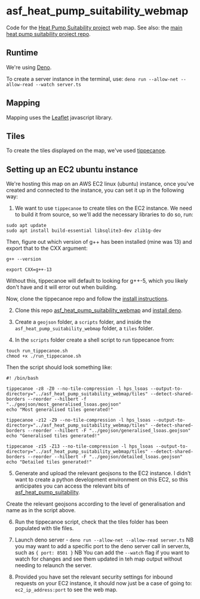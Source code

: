 # asf_heat_pump_suitability_webmap

Code for the [Heat Pump Suitability project](https://www.nesta.org.uk/project/mapping-heat-pump-suitability-across-great-britain/) web map. See also: the [main heat pump suitability project repo](https://github.com/nestauk/asf_heat_pump_suitability).

## Runtime

We're using [Deno](https://deno.com/).

To create a server instance in the terminal, use: `deno run --allow-net --allow-read --watch server.ts`

## Mapping

Mapping uses the [Leaflet](https://leafletjs.com/) javascript library.

## Tiles

To create the tiles displayed on the map, we've used [tippecanoe](https://github.com/mapbox/tippecanoe).

## Setting up an EC2 ubuntu instance
We're hosting this map on an AWS EC2 linux (ubuntu) instance, once you've created and connected to the instance, you can set it up in the following way: 

1. We want to use `tippecanoe` to create tiles on the EC2 instance. We need to build it from source, so we'll add the necessary libraries to do so, run:
```{shell}
sudo apt update
sudo apt install build-essential libsqlite3-dev zlib1g-dev
```
Then, figure out which version of g++ has been installed (mine was 13) and export that to the CXX argument:
```{shell}
g++ --version

export CXX=g++-13
```
Without this, tippecanoe will default to looking for g++-5, which you likely don't have and it will error out when building.

Now, clone the tippecanoe repo and follow the [install instructions](https://github.com/mapbox/tippecanoe?tab=readme-ov-file#installation).

2. Clone this repo [asf_heat_pump_suitability_webmap](https://github.com/nestauk/asf_heat_pump_suitability_webmap) and [install deno](https://docs.deno.com/runtime/getting_started/installation/).

3. Create a `geojson` folder, a `scripts` folder, and inside the `asf_heat_pump_suitability_webmap` folder, a `tiles` folder.

4. In the `scripts` folder create a shell script to run tippecanoe from:
```{shell}
touch run_tippecanoe.sh
chmod +x ./run_tippecanoe.sh
```
Then the script should look something like:
```{shell}
#! /bin/bash

tippecanoe -z8 -Z0 --no-tile-compression -l hps_lsoas --output-to-directory="../asf_heat_pump_suitability_webmap/tiles" --detect-shared-borders --reorder --hilbert -f "../geojson/most_generalised_lsoas.geojson"
echo "Most generalised tiles generated!"

tippecanoe -z12 -Z9 --no-tile-compression -l hps_lsoas --output-to-directory="../asf_heat_pump_suitability_webmap/tiles" --detect-shared-borders --reorder --hilbert -F "../geojson/generalised_lsoas.geojson"
echo "Generalised tiles generated!"

tippecanoe -z15 -Z13 --no-tile-compression -l hps_lsoas --output-to-directory="../asf_heat_pump_suitability_webmap/tiles" --detect-shared-borders --reorder --hilbert -F "../geojson/detailed_lsoas.geojson"
echo "Detailed tiles generated!"
```
5. Generate and upload the relevant geojsons to the EC2 instance.
I didn't want to create a python development environment on this EC2, so this anticipates you can access the relevant bits of [asf_heat_pump_suitability](https://github.com/nestauk/asf_heat_pump_suitability).

Create the relevant geojsons according to the level of generalisation and name as in the script above.

6. Run the tippecanoe script, check that the tiles folder has been populated with tile files.

7. Launch deno server - `deno run --allow-net --allow-read server.ts`
NB you may want to add a specific port to the deno server call in server.ts, such as `{ port: 8501 }`
NB You can add the `--watch` flag if you want to watch for changes and see them updated in teh map output without needing to relaunch the server.

8. Provided you have set the relevant security settings for inbound requests on your EC2 instance, it should now just be a case of going to: `ec2_ip_address:port` to see the web map.
